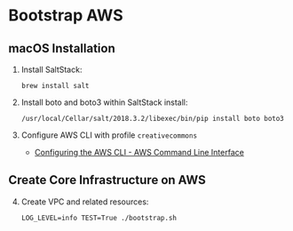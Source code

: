 # Bootstrap AWS

## macOS Installation

1. Install SaltStack:

    ```shell
    brew install salt
    ```

2. Install boto and boto3 within SaltStack install:

    ```shell
    /usr/local/Cellar/salt/2018.3.2/libexec/bin/pip install boto boto3
    ```

3. Configure AWS CLI with profile `creativecommons`

   - [Configuring the AWS CLI - AWS Command Line Interface](https://docs.aws.amazon.com/cli/latest/userguide/cli-chap-getting-started.html)


## Create Core Infrastructure on AWS

4. Create VPC and related resources:

    ```shell
    LOG_LEVEL=info TEST=True ./bootstrap.sh
    ```
